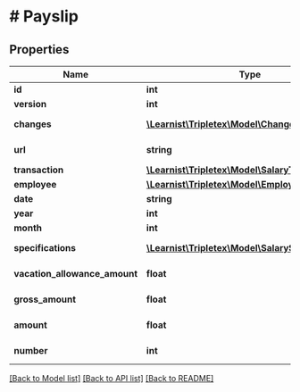 # # Payslip

## Properties

Name | Type | Description | Notes
------------ | ------------- | ------------- | -------------
**id** | **int** |  | [optional]
**version** | **int** |  | [optional]
**changes** | [**\Learnist\Tripletex\Model\Change[]**](Change.md) |  | [optional] [readonly]
**url** | **string** |  | [optional] [readonly]
**transaction** | [**\Learnist\Tripletex\Model\SalaryTransaction**](SalaryTransaction.md) |  | [optional]
**employee** | [**\Learnist\Tripletex\Model\Employee**](Employee.md) |  |
**date** | **string** | Voucher date. | [optional]
**year** | **int** |  | [optional]
**month** | **int** |  | [optional]
**specifications** | [**\Learnist\Tripletex\Model\SalarySpecification[]**](SalarySpecification.md) | Link to salary specifications. | [optional]
**vacation_allowance_amount** | **float** |  | [optional] [readonly]
**gross_amount** | **float** |  | [optional] [readonly]
**amount** | **float** |  | [optional] [readonly]
**number** | **int** |  | [optional] [readonly]

[[Back to Model list]](../../README.md#models) [[Back to API list]](../../README.md#endpoints) [[Back to README]](../../README.md)
